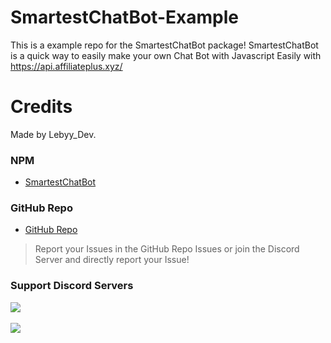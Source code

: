 # SmartestChatBot-Example

This is a example repo for the SmartestChatBot package!
SmartestChatBot is a quick way to easily make your own Chat Bot with Javascript Easily with https://api.affiliateplus.xyz/

# Credits
 
Made by Lebyy_Dev.

### NPM
- [SmartestChatBot](https://www.npmjs.com/package/smartestchatbot)

### GitHub Repo
- [GitHub Repo](https://github.com/Lebyy/SmartestChatBot)

> Report your Issues in the GitHub Repo Issues or join the Discord Server and directly report your Issue!

### Support Discord Servers
<a href="https://discord.gg/anyF4j3MUu"><img src="https://invidget.switchblade.xyz/anyF4j3MUu"/></a>
<br><br>
<a href="https://discord.gg/SnjkPDakkM"><img src="https://invidget.switchblade.xyz/SnjkPDakkM"/></a>
<br><br>
</div>
